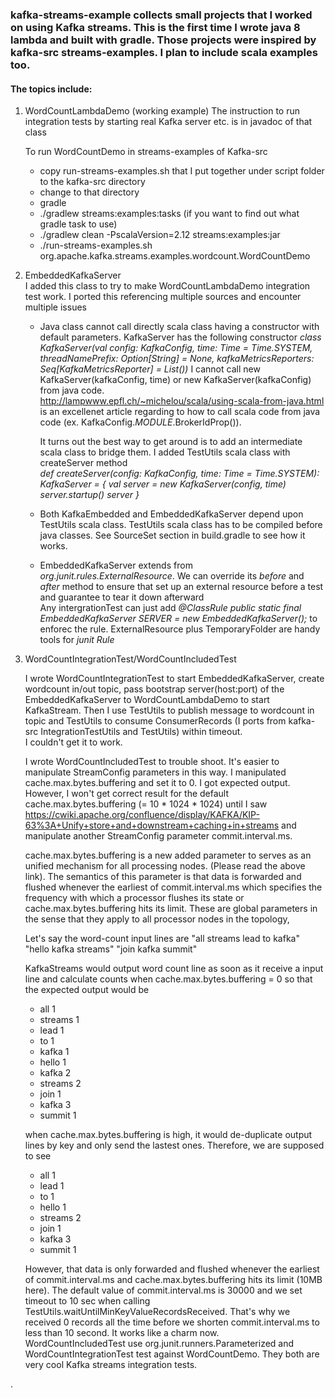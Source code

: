 ### kafka-streams-example collects small projects that I worked on using Kafka streams.  This is the first time I wrote java 8 lambda and built with gradle.  Those projects were inspired by kafka-src streams-examples.  I plan to include scala examples too.
#### The topics include:
   1. WordCountLambdaDemo (working example)
      The instruction to run integration tests by starting real Kafka server etc. is in javadoc of that class
       
      To run WordCountDemo in streams-examples of Kafka-src 
      
        - copy run-streams-examples.sh that I put together under script folder to the kafka-src directory
        - change to that directory 
        - gradle
        - ./gradlew streams:examples:tasks (if you want to find out what gradle task to use)
        - ./gradlew clean -PscalaVersion=2.12 streams:examples:jar
        - ./run-streams-examples.sh org.apache.kafka.streams.examples.wordcount.WordCountDemo
            
   2. EmbeddedKafkaServer   
      I added this class to try to make WordCountLambdaDemo integration test work.  I ported this referencing multiple 
      sources and encounter multiple issues
      
      *  Java class cannot call directly scala class having a constructor with default parameters.  KafkaServer 
         has the following constructor
           _class KafkaServer(val config: KafkaConfig, time: Time = Time.SYSTEM, threadNamePrefix: Option[String] = None, 
             kafkaMetricsReporters: Seq[KafkaMetricsReporter] = List())_
         I cannot call new KafkaServer(kafkaConfig, time) or new KafkaServer(kafkaConfig) from java code.  
         http://lampwww.epfl.ch/~michelou/scala/using-scala-from-java.html is an excellenet article regarding to 
         how to call scala code from java code (ex. KafkaConfig$.MODULE$.BrokerIdProp()).  
         
         It turns out the best way to get around is to add an intermediate scala class to bridge them.  I added TestUtils
         scala class with createServer method     
           _def createServer(config: KafkaConfig, time: Time = Time.SYSTEM): KafkaServer = {
             val server = new KafkaServer(config, time)
             server.startup()
             server
            }_
            
       * Both KafkaEmbedded and EmbeddedKafkaServer depend upon TestUtils scala class.  TestUtils scala class has
         to be compiled before java classes. See SourceSet section in build.gradle to see how it works.
             
       *  EmbeddedKafkaServer extends from _org.junit.rules.ExternalResource_.  We can override its _before_ and _after_ 
          method to ensure that set up an external resource before a test and guarantee to tear it down afterward   
          Any intergrationTest can just add
          _@ClassRule
              public static final EmbeddedKafkaServer SERVER = new EmbeddedKafkaServer();_
          to enforec the rule. ExternalResource plus TemporaryFolder are handy tools for _junit Rule_    
          
   3.  WordCountIntegrationTest/WordCountIncludedTest
   
       I wrote WordCountIntegrationTest to start EmbeddedKafkaServer, create wordcount in/out topic, pass bootstrap
       server(host:port) of the EmbeddedKafkaServer to WordCountLambdaDemo to start KafkaStream.  Then I use
       TestUtils to publish message to wordcount in topic and TestUtils to consume ConsumerRecords 
       (I ports from kafka-src IntegrationTestUtils and TestUtils) within timeout.  
       I couldn't get it to work.
        
       I wrote WordCountIncludedTest to trouble shoot.  It's easier to manipulate StreamConfig parameters in
       this way.  I manipulated cache.max.bytes.buffering and set it to 0.  I got expected output.   
       However, I won't get correct result for the default cache.max.bytes.buffering (= 10 * 1024 * 1024) until I saw 
       https://cwiki.apache.org/confluence/display/KAFKA/KIP-63%3A+Unify+store+and+downstream+caching+in+streams 
       and manipulate another StreamConfig parameter commit.interval.ms. 
       
       cache.max.bytes.buffering is a new added parameter to serves as an unified mechanism for all processing nodes.
       (Please read the above link). The semantics of this parameter is that data is forwarded and flushed whenever 
       the earliest of commit.interval.ms which specifies the frequency with which a processor flushes its state or 
       cache.max.bytes.buffering hits its limit. These are global parameters in the sense that they apply to all 
       processor nodes in the topology,
       
       Let's say the word-count input lines are
       "all streams lead to kafka"
       "hello kafka streams"
       "join kafka summit"
       
       KafkaStreams would output word count line as soon as it receive a input line and calculate counts 
       when cache.max.bytes.buffering = 0 so that the expected output would be
       - all 1
       - streams 1
       - lead 1
       - to	1
       - kafka 1
       - hello 1
       - kafka 2
       - streams 2
       - join 1
       - kafka 3
       - summit	1
       
       when cache.max.bytes.buffering is high, it would de-duplicate output lines by key and only send the lastest 
       ones.  Therefore,  we are supposed to see
       - all 1
       - lead 1
       - to	1
       - hello 1
       - streams 2
       - join 1
       - kafka	3
       - summit	1
       
       However, that data is only forwarded and flushed whenever the earliest of commit.interval.ms and 
       cache.max.bytes.buffering hits its limit (10MB here).  The default value of commit.interval.ms is 30000 and
       we set timeout to 10 sec when calling TestUtils.waitUntilMinKeyValueRecordsReceived. That's why we received 
       0 records all the time before we shorten commit.interval.ms to less than 10 second. It works like a charm now.  
       WordCountIncludedTest use org.junit.runners.Parameterized and WordCountIntegrationTest test against 
       WordCountDemo. They both are very cool Kafka streams integration tests.       
       
       
.          